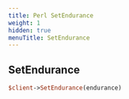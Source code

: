 ```yaml
---
title: Perl SetEndurance
weight: 1
hidden: true
menuTitle: SetEndurance
---
```

## SetEndurance
```perl
$client->SetEndurance(endurance)
```